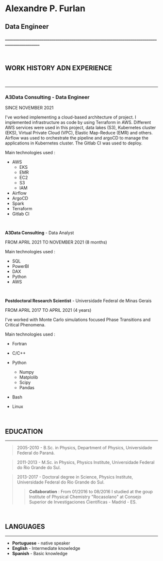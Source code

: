 # **Alexandre P. Furlan**

## Data Engineer
**____________________________________________________________________________________________**

&nbsp;
&nbsp;
&nbsp;


## WORK HISTORY ADN EXPERIENCE

&nbsp;
&nbsp;

---
### **A3Data Consulting** - Data Engineer 


SINCE NOVEMBER 2021

I've worked implementing a cloud-based architecture of project. I implemented 
infrastructure as code by using Terraform in AWS. Different AWS services were 
used in this project, data lakes (S3), Kubernetes cluster (EKS), Virtual Private 
Cloud (VPC), Elastic Map-Reduce (EMR) and others. Airflow was used to orchestrate 
the pipeline and argoCD to manage the applications in Kubernetes cluster. The Gitlab 
CI was used to deploy.  

Main technologies used : 

- AWS 
    - EKS
    - EMR
    - EC2
    - S3
    - IAM
- Airflow
- ArgoCD
- Spark
- Terraform
- Gitlab CI


&nbsp;
&nbsp;

**A3Data Consulting** - Data Analyst 

FROM APRIL 2021 TO NOVEMBER 2021 (8 months)

Main technologies used : 
    
- SQL
- PowerBI
- DAX
- Python
- AWS


&nbsp;
&nbsp;

**Postdoctoral Research Scientist** - Universidade Federal de Minas Gerais 

FROM APRIL 2017 TO APRIL 2021 (4 years)

I've worked with Monte Carlo simulations focused Phase Transitions and Critical Phenomena. 

Main technologies used : 
    
- Fortran 
- C/C++
- Python 
    - Numpy 
    - Matplolib 
    - Scipy  
    - Pandas 

- Bash 
- Linux 

&nbsp;
&nbsp;
&nbsp;

## EDUCATION
---
> 2005-2010 - B.Sc. in Physics, Department of Physics, Universidade Federal do Paraná. 

> 2011-2013 - M.Sc. in Physics, Physics Institute, Universidade Federal do Rio Grande do Sul. 

> 2013-2017 - Doctoral degree in Science, Physics Institute, Universidade Federal do Rio Grande do Sul. 
>> **Collaboration** : From 01/2016 to 08/2016 I studied at the goup Institute of Physical Chemistry 
"Rocasolano" at Consejo Superior de Investigaciones 
Científicas - Madrid - ES.

&nbsp;
&nbsp;
&nbsp;

## LANGUAGES
---
- **Portuguese** - native speaker
- **English** - Intermediate knowledge
- **Spanish** - Basic knowledge
